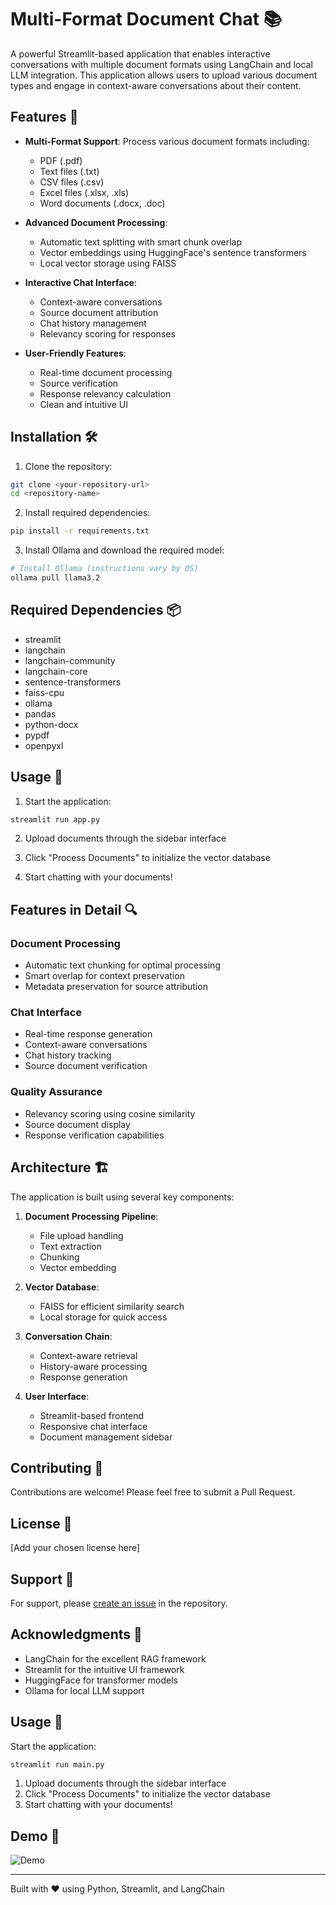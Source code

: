 # Multi-Format Document Chat 📚

A powerful Streamlit-based application that enables interactive conversations with multiple document formats using LangChain and local LLM integration. This application allows users to upload various document types and engage in context-aware conversations about their content.

## Features 🌟

- **Multi-Format Support**: Process various document formats including:
  - PDF (.pdf)
  - Text files (.txt)
  - CSV files (.csv)
  - Excel files (.xlsx, .xls)
  - Word documents (.docx, .doc)

- **Advanced Document Processing**:
  - Automatic text splitting with smart chunk overlap
  - Vector embeddings using HuggingFace's sentence transformers
  - Local vector storage using FAISS

- **Interactive Chat Interface**:
  - Context-aware conversations
  - Source document attribution
  - Chat history management
  - Relevancy scoring for responses

- **User-Friendly Features**:
  - Real-time document processing
  - Source verification
  - Response relevancy calculation
  - Clean and intuitive UI

## Installation 🛠️

1. Clone the repository:
```bash
git clone <your-repository-url>
cd <repository-name>
```

2. Install required dependencies:
```bash
pip install -r requirements.txt
```

3. Install Ollama and download the required model:
```bash
# Install Ollama (instructions vary by OS)
ollama pull llama3.2
```

## Required Dependencies 📦

- streamlit
- langchain
- langchain-community
- langchain-core
- sentence-transformers
- faiss-cpu
- ollama
- pandas
- python-docx
- pypdf
- openpyxl

## Usage 🚀

1. Start the application:
```bash
streamlit run app.py
```

2. Upload documents through the sidebar interface

3. Click "Process Documents" to initialize the vector database

4. Start chatting with your documents!

## Features in Detail 🔍

### Document Processing
- Automatic text chunking for optimal processing
- Smart overlap for context preservation
- Metadata preservation for source attribution

### Chat Interface
- Real-time response generation
- Context-aware conversations
- Chat history tracking
- Source document verification

### Quality Assurance
- Relevancy scoring using cosine similarity
- Source document display
- Response verification capabilities

## Architecture 🏗️

The application is built using several key components:

1. **Document Processing Pipeline**:
   - File upload handling
   - Text extraction
   - Chunking
   - Vector embedding

2. **Vector Database**:
   - FAISS for efficient similarity search
   - Local storage for quick access

3. **Conversation Chain**:
   - Context-aware retrieval
   - History-aware processing
   - Response generation

4. **User Interface**:
   - Streamlit-based frontend
   - Responsive chat interface
   - Document management sidebar

## Contributing 🤝

Contributions are welcome! Please feel free to submit a Pull Request.

## License 📄

[Add your chosen license here]

## Support 💬

For support, please [create an issue](your-repository-url/issues) in the repository.

## Acknowledgments 🙏

- LangChain for the excellent RAG framework
- Streamlit for the intuitive UI framework
- HuggingFace for transformer models
- Ollama for local LLM support

## Usage 🚀

Start the application:
```bash
streamlit run main.py
```

1. Upload documents through the sidebar interface
2. Click "Process Documents" to initialize the vector database
3. Start chatting with your documents!

## Demo 🎥

![Demo](https://raw.githubusercontent.com/marklumba/ollama-llama3.2-rag-chat/main/assets/Demo.png)

---

Built with ❤️ using Python, Streamlit, and LangChain
